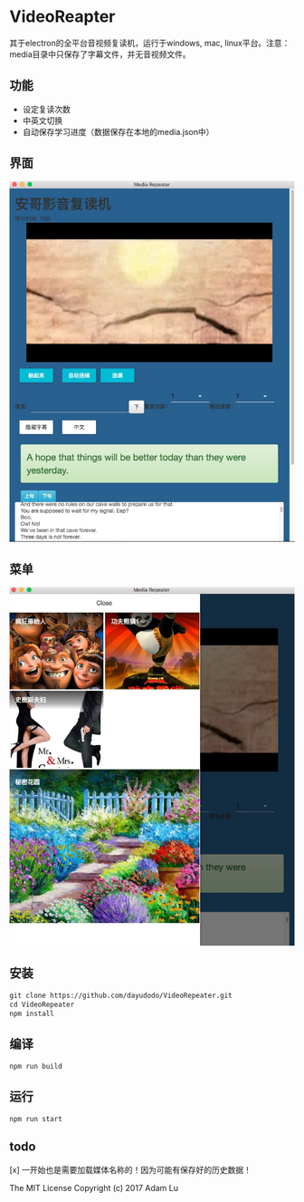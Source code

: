 # VideoReapter
其于electron的全平台音视频复读机，运行于windows, mac, linux平台。注意：media目录中只保存了字幕文件，并无音视频文件。

## 功能
- 设定复读次数
- 中英文切换
- 自动保存学习进度（数据保存在本地的media.json中）


## 界面
![video repeater界面](https://github.com/dayudodo/VideoRepeater/raw/master/readme/main.jpg)

## 菜单
![video repeater菜单](https://github.com/dayudodo/VideoRepeater/raw/master/readme/menu.jpg)


## 安装
```
git clone https://github.com/dayudodo/VideoRepeater.git
cd VideoRepeater
npm install
```

## 编译
```
npm run build
```

## 运行
```
npm run start
```

## todo
[x] 一开始也是需要加载媒体名称的！因为可能有保存好的历史数据！

The MIT License
Copyright (c) 2017 Adam Lu
